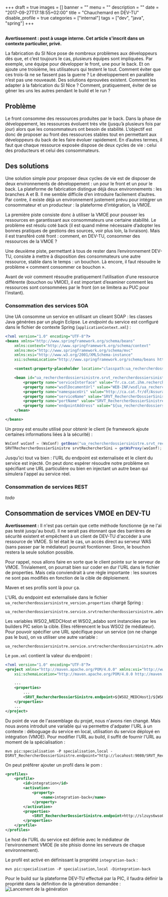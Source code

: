 +++
draft = true
images = []
banner = ""
menu = ""
description = ""
date = "2017-09-27T17:18:55+02:00"
title = "Chauchemard en DEV-TU"
disable_profile = true
categories = ["internal"]
tags = ["dev", "java", "spring"]
+++

<br/>
<div class="note">
<strong>Avertissement : post à usage interne. Cet article s'inscrit dans un contexte particulier, privé.</strong>
</div>

La fabrication du SI Nice pose de nombreux problèmes aux développeurs dès que, et c’est toujours le cas, plusieurs équipes sont impliquées. Par exemple, une équipe pour développer le front, une pour le back. Et on ajoute une troisième, les utilisateurs qui testent le tout. Comment éviter que ces trois-là ne se fassent pas la guerre ?
Le développement en parallèle n’est pas une nouveauté. Des solutions éprouvées existent. Comment les adapter à la fabrication du SI Nice ? Comment, pratiquement, éviter de se gêner les uns les autres pendant le build et le run ?

<!--more-->
## Problème

Le front consomme des ressources produites par le back. Dans la phase de développement, les ressources évoluent très vite (jusqu’à plusieurs fois par jour) alors que les consommateurs ont besoin de stabilité.
L’objectif est donc de proposer au front des ressources stables tout en permettant aux développeurs du back de les faire évoluer rapidement. En d’autres termes, il faut que chaque ressource exposée dispose de deux cycles de vie : celui des producteurs et celui des consommateurs.

## Des solutions

Une solution simple pour proposer deux cycles de vie est de disposer de deux environnements de développement : un pour le front et un pour le back. La plateforme de fabrication distingue déjà deux environnements : les branches A et B. Il me semble difficile d’en introduire facilement d’autres. Par contre, il existe déjà un environnement justement prévu pour intégrer un consommateur et un producteur : la plateforme d’intégration, la VMOE.

La première piste consiste donc à utiliser la VMOE pour pousser les ressources en garantissant aux consommateurs une certaine stabilité. Le problème est résolu coté back (il est quand même nécessaire d’adopter les bonnes pratiques de gestions des sources, voir plus loin, la livraison). Mais il est transféré coté front : comment, en DEV-TU, consommer des ressources de la VMOE ?

Une deuxième piste, permettant à tous de rester dans l’environnement DEV-TU, consiste à mettre à disposition des consommateurs une autre ressource, stable dans le temps : un bouchon. Là encore, il faut résoudre le problème « comment consommer ce bouchon ».

Avant de voir comment résoudre pratiquement l’utilisation d’une ressource différente (bouchon ou VMOE), il est important d’examiner comment les ressources sont consommées par le front (on se limitera au PUC pour l’instant).

### Consommation des services SOA

Une UA consomme un service en utilisant un clieant SOAP : les classes Java générées par un plugin Eclipse. Le _endpoint_ du service est configuré dans le fichier de contexte Spring (`applicationContext.xml`) :

```xml
<?xml version="1.0" encoding="UTF-8"?>
<beans xmlns="http://www.springframework.org/schema/beans"
	xmlns:context="http://www.springframework.org/schema/context"
	xmlns:mvc="http://www.springframework.org/schema/mvc"
	xmlns:xsi="http://www.w3.org/2001/XMLSchema-instance"
	xsi:schemaLocation="http://www.springframework.org/schema/beans http://www.springframework.org/schema/beans/spring-beans-3.0.xsd http://www.springframework.org/schema/context http://www.springframework.org/schema/context/spring-context-3.0.xsd http://www.springframework.org/schema/mvc http://www.springframework.org/schema/mvc/spring-mvc-3.0.xsd">

	<context:property-placeholder location="classpath:ua_rechercherdossiersinistre_version.properties" />

	<bean id="ua_rechercherdossiersinistre.srvt_rechercherdossiersinistre" class="fr.ca.cat.ihm.ws.WsConf">
		<property name="serviceInterface" value="fr.ca.cat.ihm.rechercherdossiersinistre.client.srvtrechercherdossiersinistre.generated.SRVTRechercherDossierSinistre" />
		<property name="wsdlDocumentUrl" value="WEB-INF/wsdl/ua_rechercherdossiersinistre/SRVT_RechercherDossierSinistre/wsdl/SRVT_RechercherDossierSinistre.wsdl" />
		<property name="namespaceUri" value="http://ca.cat.fr/df/Assurances/RechercherDossierSinistre/2/SRVT_RechercherDossierSinistre/" />
		<property name="serviceName" value="SRVT_RechercherDossierSinistrePort" />
		<property name="portName" value="SRVT_RechercherDossierSinistrePort" />
		<property name="endpointAddress" value="${ua_rechercherdossiersinistre.service.srvtrechercherdossiersinistre.adresse}" />
	</bean>

</beans>

```

Un proxy est ensuite utilisé pour obtenir le client (le framework ajoute certaines informations liées à la sécurité) :

```java
WsConf wsConf = (WsConf) getBean("ua_rechercherdossiersinistre.srvt_rechercherdossiersinistre");
SRVTRechercherDossierSinistre srvtRechercherSini = getWsProxy(wsConf);
```

Jusqu'ici tout va bien : l'URL du endpoint est externalisée et le client du service est injecté. On peut donc espérer résoudre notre problème en spécifiant une URL particulière ou bien en injectant un autre bean qui simulera l'appel au service réel.

### Consommation de services REST

_todo_

## Consommation de services VMOE en DEV-TU

<div class="note">
<strong>Avertissement :</strong>
Il n'est pas certain que cette méthode fonctionne (je ne l'ai pas testé jusqu'au bout). Il ne serait pas étonnant que des barrières de sécurité existent et empêchent à un client de DEV-TU d'accéder à une ressource de VMOE. Si tel était le cas, un accès direct au serveur WAS (sans passer par le médiateur) pourrait focntionner. Sinon, le bouchon restera la seule solution possible.
</div>

Pour rappel, nous allons faire en sorte que le client pointe sur le serveur de VMOE. Trivialement, on pourrait bien sur coder en dur l'URL dans le fichier de properties. Mais cela conviendrait à une règle importante : les sources ne sont pas modifiés en fonction de la cible de déploiement.

Maven et ses profils sont là pour ça.

L'URL du endpoint est externalisée dans le fichier `ua_rechercherdossiersinistre_version.properties` chargé Spring :
```
ua_rechercherdossiersinistre.service.srvtrechercherdossiersinistre.adresse=${WSO2_MEDCHost}/${WSO2_adabo}/SRVT_RechercherDossierSinistre_vs_2
```
Les variables WSO2_MEDCHost et WSO2_adabo sont instanciées par les builders PIC selon la cible. Elles référencent le bus WSO2 (le médiateur).
Pour pouvoir spécifier une URL spécifique pour un service (on ne change pas le bus), on va utiliser une autre variable :
```
ua_rechercherdossiersinistre.service.srvtrechercherdossiersinistre.adresse=${SRVT_RechercherDossierSinistre.endpoint}
```
Le `pom.xml` contient la valeur du endpoint :
```xml
<?xml version="1.0" encoding="UTF-8"?>
<project xmlns="http://maven.apache.org/POM/4.0.0" xmlns:xsi="http://www.w3.org/2001/XMLSchema-instance"
	xsi:schemaLocation="http://maven.apache.org/POM/4.0.0 http://maven.apache.org/xsd/maven-4.0.0.xsd">

	...
	<properties>
		...
		<SRVT_RechercherDossierSinistre.endpoint>${WSO2_MEDCHost}/${WSO2_adabo}/SRVT_RechercherDossierSinistre_vs_2</SRVT_RechercherDossierSinistre.endpoint>			
	</properties>
	...
</project>
```
Du point de vue de l'assemblage du projet, nous n'avons rien changé. Mais nous avons introduit une variable qui va permettre d'adpater l'URL à un contexte : déboguage du service en local, utilisation du service déployé en intégration (VMOE).
Pour modifier l'URL au build, il suffit de fournir l'URL au moment de la spécialisation :
```shell
mvn pic:specialisation -P specialisation,local -DSRVT_RechercherDossierSinistre.endpoint="http://locahost:9080/SRVT_RechercherDossierSinistre"
```
On peut préférer ajouter un profil dans le pom :
```xml
<profiles>
	<profile>
		<id>integration</id>
		<activation>
			<property>
				<name>integration-back</name>
			</property>
		</activation>
		<properties>
			<SRVT_RechercherDossierSinistre.endpoint>http://slzuys6wso03.yres.ytech:19204/${WSO2_adabo}/SRVT_RechercherDossierSinistre_vs_2</SRVT_RechercherDossierSinistre.endpoint>
		</properties>
	</profile>
</profiles>
```

Le host de l'URL du service est définie avec le médiateur de l'environnement VMOE (le site phisio donne les serveurs de chaque environnement).

Le profil est activé en définissant la propriété `integration-back` :
```
mvn pic:specialisation -P specialisation,local -Dintegration-back
```

Pour le build sur la plateforme DEV-TU effectué par la PIC, il faudra définir la propriété dans la définition de la génération demandée :
![Lancement de la génération](/images/builder-define-prop.png)
